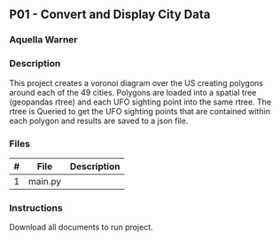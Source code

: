 ## P01 - Convert and Display City Data
### Aquella Warner
### Description 
This project creates a voronoi diagram over the US creating polygons around each of the 49 cities. 
Polygons are loaded into a spatial tree (geopandas rtree) and each UFO sighting point into the same rtree.
The rtree is Queried to get the UFO sighting points that are contained within each polygon and results are saved to a json file.


### Files
|   #   | File                      | Description                                        |
| :---: | ---------------           | -------------------------------------------------- |
|   1   | main.py                   |      |




### Instructions
Download all documents to run project.
